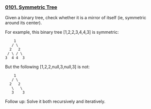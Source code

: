 ### [0101. Symmetric Tree](https://leetcode.com/problems/symmetric-tree/)

Given a binary tree, check whether it is a mirror of itself (ie, symmetric around its center).

For example, this binary tree [1,2,2,3,4,4,3] is symmetric:

        1
       / \
      2   2
     / \ / \
    3  4 4  3
 

But the following [1,2,2,null,3,null,3] is not:

        1
       / \
      2   2
       \   \
       3    3

Follow up: Solve it both recursively and iteratively.
